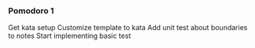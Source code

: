 ### Pomodoro 1

Get kata setup
Customize template to kata
Add unit test about boundaries to notes
Start implementing basic test

